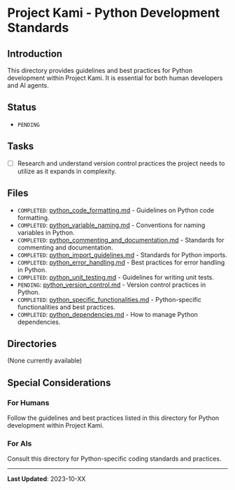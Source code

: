 # Project Kami - Python Development Standards

## Introduction
This directory provides guidelines and best practices for Python development within Project Kami. It is essential for both human developers and AI agents.

## Status
- `PENDING`

## Tasks
- [ ] Research and understand version control practices the project needs to utilize as it expands in complexity.

## Files
- `COMPLETED`: [python_code_formatting.md](./python_code_formatting.md) - Guidelines on Python code formatting.
- `COMPLETED`: [python_variable_naming.md](./python_variable_naming.md) - Conventions for naming variables in Python.
- `COMPLETED`: [python_commenting_and_documentation.md](./python_commenting_and_documentation.md) - Standards for commenting and documentation.
- `COMPLETED`: [python_import_guidelines.md](./python_import_guidelines.md) - Standards for Python imports.
- `COMPLETED`: [python_error_handling.md](./python_error_handling.md) - Best practices for error handling in Python.
- `COMPLETED`: [python_unit_testing.md](./python_unit_testing.md) - Guidelines for writing unit tests.
- `PENDING`: [python_version_control.md](./python_version_control.md) - Version control practices in Python.
- `COMPLETED`: [python_specific_functionalities.md](./python_specific_functionalities.md) - Python-specific functionalities and best practices.
- `COMPLETED`: [python_dependencies.md](./python_dependencies.md) - How to manage Python dependencies.

## Directories
(None currently available)

## Special Considerations
### For Humans
Follow the guidelines and best practices listed in this directory for Python development within Project Kami.

### For AIs
Consult this directory for Python-specific coding standards and practices.

---
**Last Updated**: 2023-10-XX
